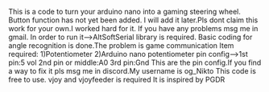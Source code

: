 This is a code to turn your arduino nano into a gaming steering wheel. Button function has not yet been added. I will add it later.Pls dont claim this work for your own.I worked hard for it. If you have any problems msg me in gmail.
In order to run it-->AltSoftSerial library is required.
Basic coding for angle recognition is done.The problem is game communication
Item required:
1)Potentiometer
2)Arduino nano
potentiometer pin config-->1st pin:5 vol
                          2nd pin or middle:A0
                          3rd pin:Gnd
This are the pin config.If you find a way to fix it pls msg me in discord.My username is og_Nikto 
This code is free to use.
vjoy and vjoyfeeder is required 
It is inspired by PGDR
